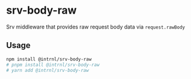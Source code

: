 # srv-body-raw

Srv middleware that provides raw request body data via `request.rawBody`

## Usage

```sh
npm install @intrnl/srv-body-raw
# pnpm install @intrnl/srv-body-raw
# yarn add @intrnl/srv-body-raw
```

